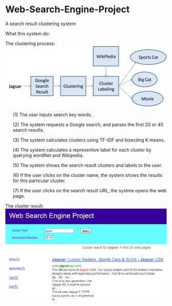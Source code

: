 # Web-Search-Engine-Project
A search result clustering system
<p>
What this system do:

The clustering process:
![Alt text](/img/cluster_process.png)

<ol>(1) The user inputs search key words.</ol>
<ol>(2) The system requests a Google search, and parses the first 20 or 40 search results.</ol>
<ol>(3) The system calculates clusters using TF-IDF and bisecting K means.</ol>
<ol>(4) The system calculates a representive label for each cluster by querying wordNet and Wikipedia.</ol>
<ol>(5) The system shows the search result clusters and labels to the user.</ol>
<ol>(6) If the user clicks on the cluster name, the system shows the results for this particular cluster.</ol>
<ol>(7) If the user clicks on the search result URL, the systme opens the web page.</ol>

The cluster result:
![Alt text](/img/cluster_result.png)